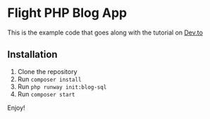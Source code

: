 # Flight PHP Blog App

This is the example code that goes along with the tutorial on [Dev.to](https://dev.to/n0nag0n/building-a-simple-blog-with-flight-54l9)

## Installation

1. Clone the repository
2. Run `composer install`
3. Run `php runway init:blog-sql`
4. Run `composer start`

Enjoy!